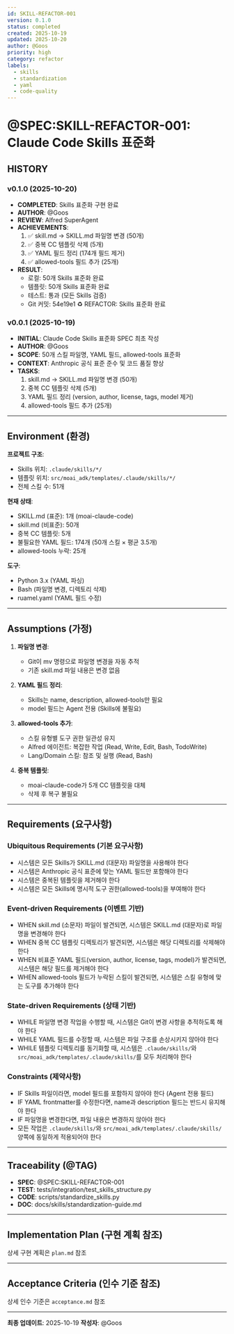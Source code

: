```yaml
---
id: SKILL-REFACTOR-001
version: 0.1.0
status: completed
created: 2025-10-19
updated: 2025-10-20
author: @Goos
priority: high
category: refactor
labels:
  - skills
  - standardization
  - yaml
  - code-quality
---
```


# @SPEC:SKILL-REFACTOR-001: Claude Code Skills 표준화

## HISTORY

### v0.1.0 (2025-10-20)
- **COMPLETED**: Skills 표준화 구현 완료
- **AUTHOR**: @Goos
- **REVIEW**: Alfred SuperAgent
- **ACHIEVEMENTS**:
  1. ✅ skill.md → SKILL.md 파일명 변경 (50개)
  2. ✅ 중복 CC 템플릿 삭제 (5개)
  3. ✅ YAML 필드 정리 (174개 필드 제거)
  4. ✅ allowed-tools 필드 추가 (25개)
- **RESULT**:
  - 로컬: 50개 Skills 표준화 완료
  - 템플릿: 50개 Skills 표준화 완료
  - 테스트: 통과 (모든 Skills 검증)
  - Git 커밋: 54e19e1 ♻️ REFACTOR: Skills 표준화 완료

### v0.0.1 (2025-10-19)
- **INITIAL**: Claude Code Skills 표준화 SPEC 최초 작성
- **AUTHOR**: @Goos
- **SCOPE**: 50개 스킬 파일명, YAML 필드, allowed-tools 표준화
- **CONTEXT**: Anthropic 공식 표준 준수 및 코드 품질 향상
- **TASKS**:
  1. skill.md → SKILL.md 파일명 변경 (50개)
  2. 중복 CC 템플릿 삭제 (5개)
  3. YAML 필드 정리 (version, author, license, tags, model 제거)
  4. allowed-tools 필드 추가 (25개)

---

## Environment (환경)

**프로젝트 구조**:
- Skills 위치: `.claude/skills/*/`
- 템플릿 위치: `src/moai_adk/templates/.claude/skills/*/`
- 전체 스킬 수: 51개

**현재 상태**:
- SKILL.md (표준): 1개 (moai-claude-code)
- skill.md (비표준): 50개
- 중복 CC 템플릿: 5개
- 불필요한 YAML 필드: 174개 (50개 스킬 × 평균 3.5개)
- allowed-tools 누락: 25개

**도구**:
- Python 3.x (YAML 파싱)
- Bash (파일명 변경, 디렉토리 삭제)
- ruamel.yaml (YAML 필드 수정)

---

## Assumptions (가정)

1. **파일명 변경**:
   - Git이 mv 명령으로 파일명 변경을 자동 추적
   - 기존 skill.md 파일 내용은 변경 없음

2. **YAML 필드 정리**:
   - Skills는 name, description, allowed-tools만 필요
   - model 필드는 Agent 전용 (Skills에 불필요)

3. **allowed-tools 추가**:
   - 스킬 유형별 도구 권한 일관성 유지
   - Alfred 에이전트: 복잡한 작업 (Read, Write, Edit, Bash, TodoWrite)
   - Lang/Domain 스킬: 참조 및 실행 (Read, Bash)

4. **중복 템플릿**:
   - moai-claude-code가 5개 CC 템플릿을 대체
   - 삭제 후 복구 불필요

---

## Requirements (요구사항)

### Ubiquitous Requirements (기본 요구사항)

- 시스템은 모든 Skills가 SKILL.md (대문자) 파일명을 사용해야 한다
- 시스템은 Anthropic 공식 표준에 맞는 YAML 필드만 포함해야 한다
- 시스템은 중복된 템플릿을 제거해야 한다
- 시스템은 모든 Skills에 명시적 도구 권한(allowed-tools)을 부여해야 한다

### Event-driven Requirements (이벤트 기반)

- WHEN skill.md (소문자) 파일이 발견되면, 시스템은 SKILL.md (대문자)로 파일명을 변경해야 한다
- WHEN 중복 CC 템플릿 디렉토리가 발견되면, 시스템은 해당 디렉토리를 삭제해야 한다
- WHEN 비표준 YAML 필드(version, author, license, tags, model)가 발견되면, 시스템은 해당 필드를 제거해야 한다
- WHEN allowed-tools 필드가 누락된 스킬이 발견되면, 시스템은 스킬 유형에 맞는 도구를 추가해야 한다

### State-driven Requirements (상태 기반)

- WHILE 파일명 변경 작업을 수행할 때, 시스템은 Git이 변경 사항을 추적하도록 해야 한다
- WHILE YAML 필드를 수정할 때, 시스템은 파일 구조를 손상시키지 않아야 한다
- WHILE 템플릿 디렉토리를 동기화할 때, 시스템은 `.claude/skills/`와 `src/moai_adk/templates/.claude/skills/`를 모두 처리해야 한다

### Constraints (제약사항)

- IF Skills 파일이라면, model 필드를 포함하지 않아야 한다 (Agent 전용 필드)
- IF YAML frontmatter를 수정한다면, name과 description 필드는 반드시 유지해야 한다
- IF 파일명을 변경한다면, 파일 내용은 변경하지 않아야 한다
- 모든 작업은 `.claude/skills/`와 `src/moai_adk/templates/.claude/skills/` 양쪽에 동일하게 적용되어야 한다

---

## Traceability (@TAG)

- **SPEC**: @SPEC:SKILL-REFACTOR-001
- **TEST**: tests/integration/test_skills_structure.py
- **CODE**: scripts/standardize_skills.py
- **DOC**: docs/skills/standardization-guide.md

---

## Implementation Plan (구현 계획 참조)

상세 구현 계획은 `plan.md` 참조

---

## Acceptance Criteria (인수 기준 참조)

상세 인수 기준은 `acceptance.md` 참조

---

**최종 업데이트**: 2025-10-19
**작성자**: @Goos
